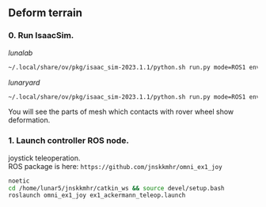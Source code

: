 ## Deform terrain

### 0. Run IsaacSim.

*lunalab*
```bash
~/.local/share/ov/pkg/isaac_sim-2023.1.1/python.sh run.py mode=ROS1 environment=lunalab_deformable rendering=ray_tracing
```

*lunaryard*
```bash
~/.local/share/ov/pkg/isaac_sim-2023.1.1/python.sh run.py mode=ROS1 environment=lunaryard_deformable_10m rendering=ray_tracing
```

You will see the parts of mesh which contacts with rover wheel show deformation.


### 1. Launch controller ROS node.

joystick teleoperation. \
ROS package is here: 
`
https://github.com/jnskkmhr/omni_ex1_joy
`

```bash
noetic
cd /home/lunar5/jnskkmhr/catkin_ws && source devel/setup.bash
roslaunch omni_ex1_joy ex1_ackermann_teleop.launch
```
